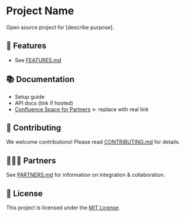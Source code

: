 # Project Name

Open source project for [describe purpose].

## 🚀 Features
- See [FEATURES.md](./FEATURES.md)

## 📚 Documentation
- Setup guide
- API docs (link if hosted)
- [Confluence Space for Partners](https://confluence.example.com/display/PROJECT) ← replace with real link

## 🤝 Contributing
We welcome contributions! Please read [CONTRIBUTING.md](./CONTRIBUTING.md) for details.

## 🧑‍🤝‍🧑 Partners
See [PARTNERS.md](./PARTNERS.md) for information on integration & collaboration.

## 📜 License
This project is licensed under the [MIT License](./LICENSE).
